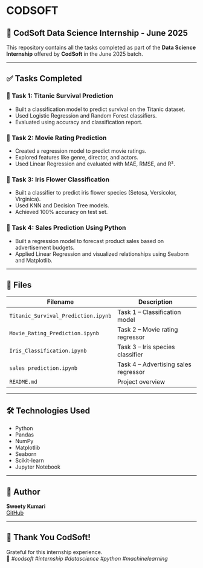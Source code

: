 # CODSOFT

## 💼 CodSoft Data Science Internship - June 2025

This repository contains all the tasks completed as part of the **Data Science Internship** offered by **CodSoft** in the June 2025 batch.

---

## ✅ Tasks Completed

### 🔹 Task 1: Titanic Survival Prediction
- Built a classification model to predict survival on the Titanic dataset.
- Used Logistic Regression and Random Forest classifiers.
- Evaluated using accuracy and classification report.

### 🔹 Task 2: Movie Rating Prediction
- Created a regression model to predict movie ratings.
- Explored features like genre, director, and actors.
- Used Linear Regression and evaluated with MAE, RMSE, and R².

### 🔹 Task 3: Iris Flower Classification
- Built a classifier to predict iris flower species (Setosa, Versicolor, Virginica).
- Used KNN and Decision Tree models.
- Achieved 100% accuracy on test set.

### 🔹 Task 4: Sales Prediction Using Python
- Built a regression model to forecast product sales based on advertisement budgets.
- Applied Linear Regression and visualized relationships using Seaborn and Matplotlib.

---

## 📂 Files

| Filename                          | Description                        |
|----------------------------------|------------------------------------|
| `Titanic_Survival_Prediction.ipynb` | Task 1 – Classification model      |
| `Movie_Rating_Prediction.ipynb`    | Task 2 – Movie rating regressor    |
| `Iris_Classification.ipynb`        | Task 3 – Iris species classifier   |
| `sales prediction.ipynb`           | Task 4 – Advertising sales regressor |
| `README.md`                        | Project overview                   |

---

## 🛠️ Technologies Used

- Python
- Pandas
- NumPy
- Matplotlib
- Seaborn
- Scikit-learn
- Jupyter Notebook

---

## 📌 Author

**Sweety Kumari**  
[GitHub](https://github.com/Sweety-Kumari731/CODSOFT)

---

## 🚀 Thank You CodSoft!

Grateful for this internship experience.  
🔖 *#codsoft #internship #datascience #python #machinelearning*
